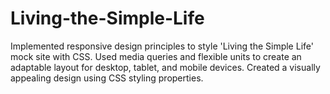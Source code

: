 # Living-the-Simple-Life
Implemented responsive design principles to style 'Living the Simple Life' mock site with CSS. Used media queries and flexible units to create an adaptable layout for desktop, tablet, and mobile devices. Created a visually appealing design using CSS styling properties.
